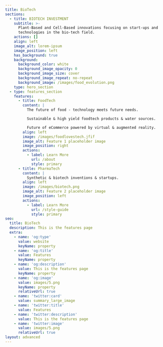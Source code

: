 ```yaml
---
title: BioTech
sections:
  - title: BIOTECH INVESTMENT
    subtitle: >-
      Plant-Based and Cell-Based innovations focusing on start-ups and advanced
      technologies in the bio-tech field.
    actions: []
    align: left
    image_alt: lorem-ipsum
    image_position: left
    has_background: true
    background:
      background_color: white
      background_image_opacity: 0
      background_image_size: cover
      background_image_repeat: no-repeat
      background_image: /images/food_evolution.png
    type: hero_section
  - type: features_section
    features:
      - title: FoodTech
        content: |
          The future of food - technology meets future needs.

          Sustainable & high yield foodtech products & water sources.

          Future of eCommerce powered by virtual & augmented reality.
        align: left
        image: /images/foodlovestech.jfif
        image_alt: Feature 1 placeholder image
        image_position: right
        actions:
          - label: Learn More
            url: /about
            style: primary
      - title: PharmaTech
        content: |
          Synthetic & biotech inventions & startups.
        align: left
        image: /images/biotech.png
        image_alt: Feature 2 placeholder image
        image_position: left
        actions:
          - label: Learn More
            url: /style-guide
            style: primary
seo:
  title: BioTech
  description: This is the features page
  extra:
    - name: 'og:type'
      value: website
      keyName: property
    - name: 'og:title'
      value: Features
      keyName: property
    - name: 'og:description'
      value: This is the features page
      keyName: property
    - name: 'og:image'
      value: images/5.png
      keyName: property
      relativeUrl: true
    - name: 'twitter:card'
      value: summary_large_image
    - name: 'twitter:title'
      value: Features
    - name: 'twitter:description'
      value: This is the features page
    - name: 'twitter:image'
      value: images/5.png
      relativeUrl: true
layout: advanced
---
```

